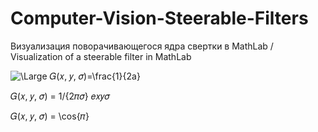 # Computer-Vision-Steerable-Filters
Визуализация поворачивающегося ядра свертки в MathLab / Visualization of a steerable filter in MathLab


<img src="https://latex.codecogs.com/svg.latex?\Large&space; G(x, y, )=\frac{1}{2a}" title="\Large 𝐺(𝑥, 𝑦, 𝜎)=\frac{1}{2a}" />

𝐺(𝑥, 𝑦, 𝜎) = 1/{2𝜋𝜎} 𝑒𝑥𝑦𝜎

𝐺(𝑥, 𝑦, 𝜎) = \cos{𝜋}
